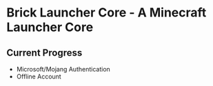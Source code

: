 # Brick Launcher Core - A Minecraft Launcher Core
## Current Progress
+ Microsoft/Mojang Authentication
+ Offline Account
